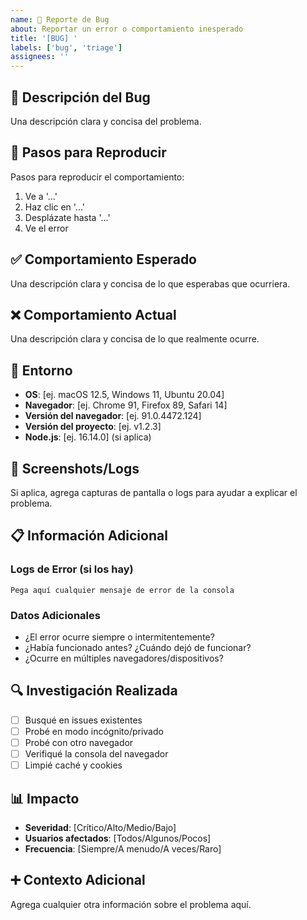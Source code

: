 ```yaml
---
name: 🐛 Reporte de Bug
about: Reportar un error o comportamiento inesperado
title: '[BUG] '
labels: ['bug', 'triage']
assignees: ''
---
```


## 🐛 Descripción del Bug

Una descripción clara y concisa del problema.

## 🔄 Pasos para Reproducir

Pasos para reproducir el comportamiento:

1. Ve a '...'
2. Haz clic en '...'
3. Desplázate hasta '...'
4. Ve el error

## ✅ Comportamiento Esperado

Una descripción clara y concisa de lo que esperabas que ocurriera.

## ❌ Comportamiento Actual

Una descripción clara y concisa de lo que realmente ocurre.

## 📱 Entorno

- **OS**: [ej. macOS 12.5, Windows 11, Ubuntu 20.04]
- **Navegador**: [ej. Chrome 91, Firefox 89, Safari 14]
- **Versión del navegador**: [ej. 91.0.4472.124]
- **Versión del proyecto**: [ej. v1.2.3]
- **Node.js**: [ej. 16.14.0] (si aplica)

## 📎 Screenshots/Logs

Si aplica, agrega capturas de pantalla o logs para ayudar a explicar el problema.

## 📋 Información Adicional

### Logs de Error (si los hay)
```
Pega aquí cualquier mensaje de error de la consola
```

### Datos Adicionales
- ¿El error ocurre siempre o intermitentemente?
- ¿Había funcionado antes? ¿Cuándo dejó de funcionar?
- ¿Ocurre en múltiples navegadores/dispositivos?

## 🔍 Investigación Realizada

- [ ] Busqué en issues existentes
- [ ] Probé en modo incógnito/privado
- [ ] Probé con otro navegador
- [ ] Verifiqué la consola del navegador
- [ ] Limpié caché y cookies

## 📊 Impacto

- **Severidad**: [Crítico/Alto/Medio/Bajo]
- **Usuarios afectados**: [Todos/Algunos/Pocos]
- **Frecuencia**: [Siempre/A menudo/A veces/Raro]

## ➕ Contexto Adicional

Agrega cualquier otra información sobre el problema aquí.